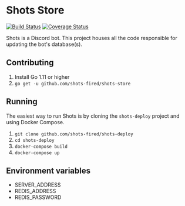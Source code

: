 # Shots Store

[![Build Status](https://travis-ci.org/shots-fired/shots-store.svg?branch=master&service=github)](https://travis-ci.org/shots-fired/shots-store)
[![Coverage Status](https://coveralls.io/repos/github/shots-fired/shots-store/badge.svg?branch=master&service=github)](https://coveralls.io/github/shots-fired/shots-store?branch=master)

Shots is a Discord bot. This project houses all the code responsible for updating the bot's database(s).

## Contributing

1. Install Go 1.11 or higher
2. `go get -u github.com/shots-fired/shots-store`

## Running

The easiest way to run Shots is by cloning the `shots-deploy` project and using Docker Compose.

1. `git clone github.com/shots-fired/shots-deploy`
2. `cd shots-deploy`
3. `docker-compose build`
4. `docker-compose up`

## Environment variables

* SERVER_ADDRESS
* REDIS_ADDRESS
* REDIS_PASSWORD
